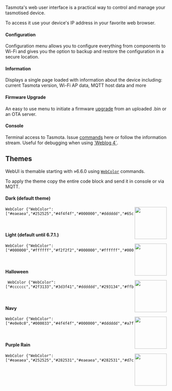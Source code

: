 Tasmota's web user interface is a practical way to control and manage your tasmotised device. 

To access it use your device's IP address in your favorite web browser.

#### Configuration
Configuration menu allows you to configure everything from components to Wi-Fi and gives you the option to backup and restore the configuration in a secure location.

#### Information
Displays a single page loaded with information about the device including: current Tasmota version, Wi-Fi AP data, MQTT host data and more

#### Firmware Upgrade
An easy to use menu to initiate a firmware [upgrade](Upgrading) from an uploaded .bin or an OTA server.

#### Console
Terminal access to Tasmota. Issue [commands](Commands) here or follow the information stream. Useful for debugging when using [˙Weblog 4`](Commands#weblog).

## Themes
WebUI is themable starting with »6.6.0 using [`WebColor`](Commands#webcolor) commands. 

To apply the theme copy the entire code block and send it in console or via MQTT.

#### Dark (default theme)
<img src="https://user-images.githubusercontent.com/5904370/68332933-e6e5a600-00d7-11ea-885d-50395f7239a1.png" width="100" align=right> 

```console
WebColor {"WebColor":["#eaeaea","#252525","#4f4f4f","#000000","#dddddd","#65c115","#1f1f1f","#ff5661","#008000","#faffff","#1fa3ec","#0e70a4","#d43535","#931f1f","#47c266","#5aaf6f","#faffff","#999999","#eaeaea"]}
```
<br>

#### Light (default until 6.7.1.)
<img src="https://user-images.githubusercontent.com/5904370/68239911-2c3ca180-000c-11ea-9b09-690138fed7a2.png" width="100" align=right>

```console
WebColor {"WebColor":["#000000","#ffffff","#f2f2f2","#000000","#ffffff","#000000","#ffffff","#ff0000","#008000","#ffffff","#1fa3ec","#0e70a4","#d43535","#931f1f","#47c266","#5aaf6f","#ffffff","#999999","#000000"]}
```
<br>

#### Halloween
<img src="https://user-images.githubusercontent.com/5904370/68239855-0b744c00-000c-11ea-9384-4b03b6c1a8f4.png" width="100" align=right>

```console
 WebColor {"WebColor":["#cccccc","#2f3133","#3d3f41","#dddddd","#293134","#ffb000","#293134","#ff5661","#008000","#ffffff","#ec7600","#bf5f00","#d43535","#931f1f","#47c266","#5aaf6f","#ffffff","#999999","#bc4d90"]}
```
<br>

#### Navy 
<img src="https://user-images.githubusercontent.com/5904370/68239803-f5ff2200-000b-11ea-8ac2-203e9631440e.png" width="100" align=right>

```console
WebColor {"WebColor":["#e0e0c0","#000033","#4f4f4f","#000000","#dddddd","#a7f432","#1e1e1e","#ff0000","#008000","#ffffff","#1fa3ec","#0e70a4","#d43535","#931f1f","#47c266","#5aaf6f","#ffffff","#999999","#eedd77"]}
```

<br>

#### Purple Rain 
<img src="https://user-images.githubusercontent.com/5904370/68995595-af24ee00-088f-11ea-8dd4-3588d188823c.png" width="100" align=right>

```console
WebColor {"WebColor":["#eaeaea","#252525","#282531","#eaeaea","#282531","#d7ccff","#1d1b26","#ff5661","#008000","#faffff","#694fa8","#4d3e7f","#b73d5d","#822c43","#1f917c","#156353","#faffff","#716b7f","#eaeaea"]}
```
